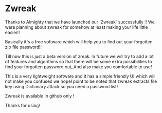 # Zwreak

Thanks to Almighty that we have launched our  'Zwreak' successfully !!
We were planning about zwreak for somehow at least making your life little easier!!

Basically it's a free software which will help you to find out your forgotten zip file password!! 

Till now this is just a beta version of zreak.
In future we will try to add a lot of features and algorithms so that there will be some extra possibilities to find your forgotten password out,,And also make you comfortable to use!

This is a very lightweight software and it has a simple friendly UI which will not make you confused we hope!
point to be noted that zwreak extracts file key using Dictionary attack
so you need a password list! 

Zwreak is available in github only !


Thanks for using!

